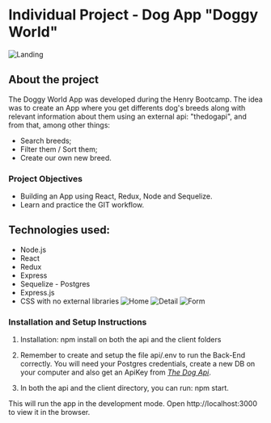 # Individual Project - Dog App "Doggy World"
![Landing](https://user-images.githubusercontent.com/86334859/142327340-24ac51c2-b85d-443e-8b9a-55eb6774049c.png)

## About the project 
The Doggy World App was developed during the Henry Bootcamp. The idea was to create an App where you get differents dog's breeds along with relevant information about them using an external api: "thedogapi", and from that, among other things:

- Search breeds;
- Filter them / Sort them;
- Create our own new breed.

### Project Objectives
- Building an App using React, Redux, Node and Sequelize.
- Learn and practice the GIT workflow.

## Technologies used:
- Node.js
- React
- Redux
- Express
- Sequelize - Postgres
- Express.js
- CSS with no external libraries
![Home](https://user-images.githubusercontent.com/86334859/142331682-ec991310-4269-4d75-bf48-f4c64a3ff87f.png)
![Detail](https://user-images.githubusercontent.com/86334859/142331713-f93f56bc-2e19-48c6-ab63-b2d2512bc51d.png)
![Form](https://user-images.githubusercontent.com/86334859/142331725-cf741900-bf5c-492b-babe-f955c6c35060.png)

### Installation and Setup Instructions
1. Installation: npm install on both the api and the client folders

2. Remember to create and setup the file api/.env to run the Back-End correctly. You will need your Postgres credentials, create a new DB on your computer and also get an ApiKey from *[The Dog Api](https://thedogapi.com/)*. 

3. In both the api and the client directory, you can run: npm start.

This will run the app in the development mode.
Open http://localhost:3000 to view it in the browser.
